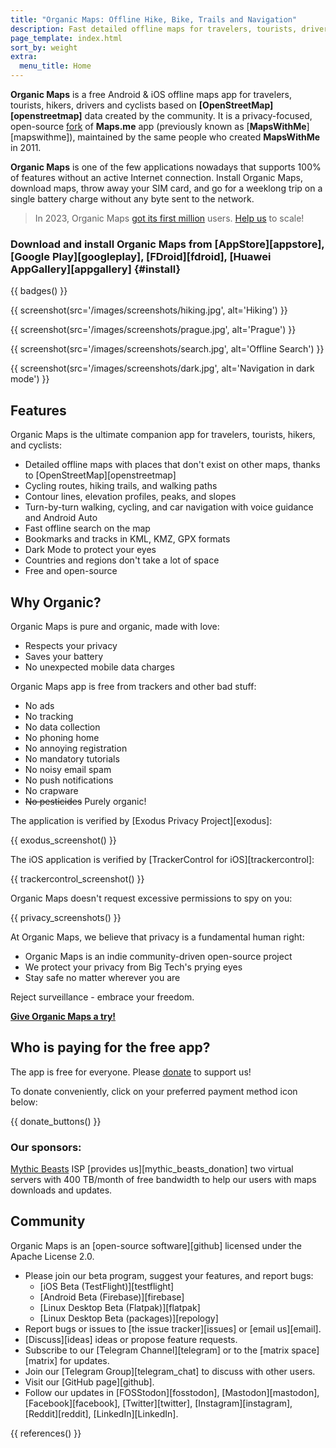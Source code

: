 ```yaml
---
title: "Organic Maps: Offline Hike, Bike, Trails and Navigation"
description: Fast detailed offline maps for travelers, tourists, drivers, hikers and cyclists created by MapsWithMe (Maps.Me) app founders.
page_template: index.html
sort_by: weight
extra:
  menu_title: Home
---
```


**Organic Maps** is a free Android & iOS offline maps app for travelers, tourists, hikers, drivers and cyclists based on **[OpenStreetMap][openstreetmap]** data created by the community.
It is a privacy-focused, open-source [fork][fork] of **Maps.me** app (previously known as [**MapsWithMe**][mapswithme]), maintained by the same people who created **MapsWithMe** in 2011.

**Organic Maps** is one of the few applications nowadays that supports 100% of features without an active Internet connection. Install Organic Maps, download maps, throw away your SIM card, and go for a weeklong trip on a single battery charge without any byte sent to the network.

> In 2023, Organic Maps [got its first million](@/news/2023-12-23/281/index.md) users. [Help us](@/donate/index.md) to scale!

### Download and install Organic Maps from [AppStore][appstore], [Google Play][googleplay], [FDroid][fdroid], [Huawei AppGallery][appgallery] {#install}

{{ badges() }}

{{ screenshot(src='/images/screenshots/hiking.jpg', alt='Hiking') }}

{{ screenshot(src='/images/screenshots/prague.jpg', alt='Prague') }}

{{ screenshot(src='/images/screenshots/search.jpg', alt='Offline Search') }}

{{ screenshot(src='/images/screenshots/dark.jpg', alt='Navigation in dark mode') }}

## Features

Organic Maps is the ultimate companion app for travelers, tourists, hikers, and cyclists:

- Detailed offline maps with places that don't exist on other maps, thanks to [OpenStreetMap][openstreetmap]
- Cycling routes, hiking trails, and walking paths
- Contour lines, elevation profiles, peaks, and slopes
- Turn-by-turn walking, cycling, and car navigation with voice guidance and Android Auto
- Fast offline search on the map
- Bookmarks and tracks in KML, KMZ, GPX formats
- Dark Mode to protect your eyes
- Countries and regions don't take a lot of space
- Free and open-source

## Why Organic?

Organic Maps is pure and organic, made with love:

- Respects your privacy
- Saves your battery
- No unexpected mobile data charges

Organic Maps app is free from trackers and other bad stuff:

- No ads
- No tracking
- No data collection
- No phoning home
- No annoying registration
- No mandatory tutorials
- No noisy email spam
- No push notifications
- No crapware
- ~~No pesticides~~ Purely organic!

The application is verified by [Exodus Privacy Project][exodus]:

{{ exodus_screenshot() }}

The iOS application is verified by [TrackerControl for iOS][trackercontrol]:

{{ trackercontrol_screenshot() }}

Organic Maps doesn't request excessive permissions to spy on you:

{{ privacy_screenshots() }}

At Organic Maps, we believe that privacy is a fundamental human right:

- Organic Maps is an indie community-driven open-source project
- We protect your privacy from Big Tech's prying eyes
- Stay safe no matter wherever you are

Reject surveillance - embrace your freedom.

**[Give Organic Maps a try!](#install)**

## Who is paying for the free app?

The app is free for everyone. Please [donate](@/donate/index.md) to support us!

To donate conveniently, click on your preferred payment method icon below:

{{ donate_buttons() }}

### Our sponsors:

[Mythic Beasts](https://www.mythic-beasts.com/) ISP [provides us][mythic_beasts_donation] two virtual servers with 400 TB/month of free bandwidth to help our users with maps downloads and updates.

## Community

Organic Maps is an [open-source software][github] licensed under the Apache License 2.0.

- Please join our beta program, suggest your features, and report bugs:
  * [iOS Beta (TestFlight)][testflight]
  * [Android Beta (Firebase)][firebase]
  * [Linux Desktop Beta (Flatpak)][flatpak]
  * [Linux Desktop Beta (packages)][repology]
- Report bugs or issues to [the issue tracker][issues] or [email us][email].
- [Discuss][ideas] ideas or propose feature requests.
- Subscribe to our [Telegram Channel][telegram] or to the [matrix space][matrix] for updates.
- Join our [Telegram Group][telegram_chat] to discuss with other users.
- Visit our [GitHub page][github].
- Follow our updates in [FOSStodon][fosstodon], [Mastodon][mastodon], [Facebook][facebook], [Twitter][twitter], [Instagram][instagram], [Reddit][reddit], [LinkedIn][LinkedIn].

[fork]: https://en.wikipedia.org/wiki/Fork_(software_development)

{{ references() }}